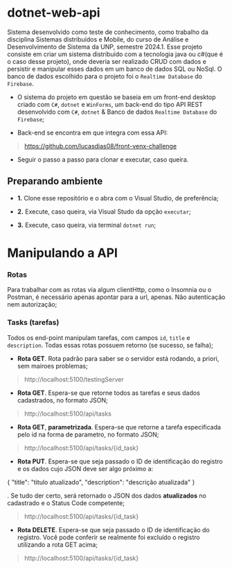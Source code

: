 # dotnet-web-api

Sistema desenvolvido como teste de conhecimento, como trabalho da disciplina Sistemas distribuídos e Mobile, do curso de Análise e Desenvolvimento de Sistema da UNP, semestre 2024.1. Esse projeto consiste em criar um sistema distribuído com a tecnologia java ou c#(que é o caso desse projeto), onde deveria ser realizado CRUD com dados e persistir e manipular esses dados em um banco de dados SQL ou NoSql. O banco de dados escolhido para o projeto foi o `Realtime Database` do `Firebase`.

- O sistema do projeto em questão se baseia em um front-end desktop criado com `C#`, `dotnet` e `WinForms`, um back-end do tipo API REST desenvolvido com `C#`, `dotnet` & Banco de dados `Realtime Database` do `Firebase`;

- Back-end se encontra em que integra com essa API: 
>https://github.com/lucasdias08/front-venx-challenge

- Seguir o passo a passo para clonar e executar, caso queira.

## Preparando ambiente

- __1.__ Clone esse repositório e o abra com o Visual Studio, de preferência;

- __2.__ Execute, caso queira, via Visual Studo da opção `executar`;

- __3.__ Execute, caso queira, via terminal `dotnet run`;

  
# Manipulando a API

### Rotas

Para trabalhar com as rotas via algum clientHttp, como o Insomnia ou o Postman, é necessário apenas apontar para a url, apenas. Não autenticação nem autorização;

### Tasks (tarefas)

Todos os end-point manipulam tarefas, com campos `id`, `title` e `description`. Todas essas rotas possuem retorno (se sucesso, se falha);

- __Rota GET__. Rota padrão para saber se o servidor está rodando, a priori, sem mairoes problemas;
>http://localhost:5100/testingServer

- __Rota GET__. Espera-se que retorne todos as tarefas e seus dados cadastrados, no formato JSON;
>http://localhost:5100/api/tasks

- __Rota GET__, __parametrizada__. Espera-se que retorne a tarefa especificada pelo id na forma de parametro, no formato JSON;
>http://localhost:5100/api/tasks/{id_task}

- __Rota PUT__. Espera-se que seja passado o ID de identificação do registro e os dados cujo JSON deve ser algo próximo a:

{
    "title": "titulo atualizado",
    "description": "descrição atualizada"
}

. Se tudo der certo, será retornado o JSON dos dados __atualizados__ no cadastrado e o Status Code competente;
>http://localhost:5100/api/tasks/{id_task}

- __Rota DELETE__. Espera-se que seja passado o ID de identificação do registro. Você pode conferir se realmente foi excluído o registro utilizando a rota GET acima;
>http://localhost:5100/api/tasks/{id_task}
